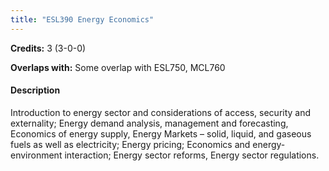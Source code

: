```yaml
---
title: "ESL390 Energy Economics"
---
```

**Credits:** 3 (3-0-0)

**Overlaps with:** Some overlap with ESL750, MCL760

#### Description
Introduction to energy sector and considerations of access, security and externality; Energy demand analysis, management and forecasting, Economics of energy supply, Energy Markets – solid, liquid, and gaseous fuels as well as electricity; Energy pricing; Economics and energy-environment interaction; Energy sector reforms, Energy sector regulations.